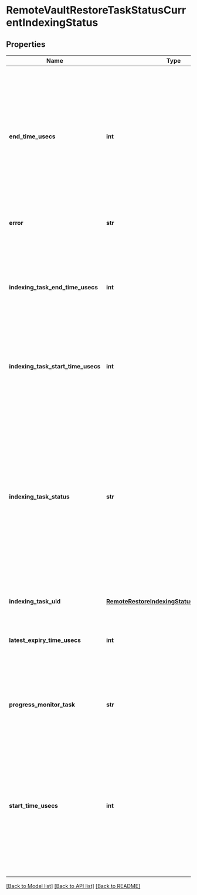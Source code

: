 # RemoteVaultRestoreTaskStatusCurrentIndexingStatus

## Properties
Name | Type | Description | Notes
------------ | ------------- | ------------- | -------------
**end_time_usecs** | **int** | Specifies the end time of the time range that is being indexed. The indexing task is creating an index of the Job Runs that occurred between the startTimeUsecs and this endTimeUsecs. This field is recorded as a Unix epoch Timestamp (in microseconds). | [optional] 
**error** | **str** | Specifies the error message if the indexing Job/task fails. | [optional] 
**indexing_task_end_time_usecs** | **int** | Specifies when the indexing task completed. This time is recorded as a Unix epoch Timestamp (in microseconds). This field is not set if the indexing task is still in progress. | [optional] 
**indexing_task_start_time_usecs** | **int** | Specifies when the indexing task started. This time is recorded as a Unix epoch Timestamp (in microseconds). | [optional] 
**indexing_task_status** | **str** | Specifies the status of the indexing Job/task. &#39;kJobRunning&#39; indicates that the Job/task is currently running. &#39;kJobFinished&#39; indicates that the Job/task completed and finished. &#39;kJobFailed&#39; indicates that the Job/task failed and did not complete. &#39;kJobCanceled&#39; indicates that the Job/task was canceled. &#39;kJobPaused&#39; indicates the Job/task is paused. | [optional] 
**indexing_task_uid** | [**RemoteRestoreIndexingStatusIndexingTaskUid**](RemoteRestoreIndexingStatusIndexingTaskUid.md) |  | [optional] 
**latest_expiry_time_usecs** | **int** | For all the Snapshots retrieved by this Job, specifies the latest time when a Snapshot expires. | [optional] 
**progress_monitor_task** | **str** | Specifies the path to progress monitor task to track the progress of building the index. | [optional] 
**start_time_usecs** | **int** | Specifies the start time of the time range that is being indexed. The indexing task is creating an index of the Job Runs that occurred between this startTimeUsecs and the endTimeUsecs. This field is recorded as a Unix epoch Timestamp (in microseconds). | [optional] 

[[Back to Model list]](../README.md#documentation-for-models) [[Back to API list]](../README.md#documentation-for-api-endpoints) [[Back to README]](../README.md)


